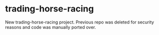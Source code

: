 # trading-horse-racing
New trading-horse-racing project. Previous repo was deleted for security reasons and code was manually ported over.
